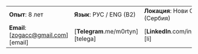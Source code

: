 |                      |                                  |                      |
| -------------------- | -------------------------------- | ------------------- |
| **Опыт**:  8 лет | **Язык**: РУС / ENG (B2) | **Локация**: Нови Сад (Сербия)   |
| **Email**: [zogacc@gmail.com][email] | [**Telegram**.me/m0rtyn][telega] | [**LinkedIn**.com/in/m0rtyn][li] |